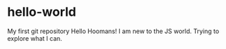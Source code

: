 # hello-world
My first git repository
Hello Hoomans! I am new to the JS world. Trying to explore what I can.
